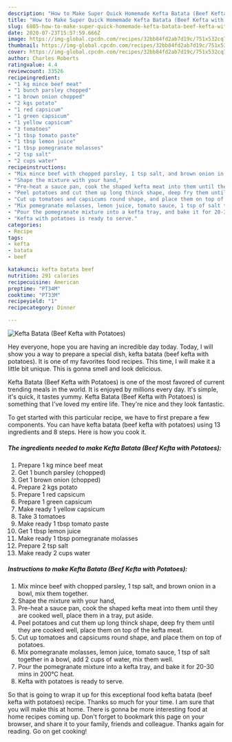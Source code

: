 ```yaml
---
description: "How to Make Super Quick Homemade Kefta Batata (Beef Kefta with Potatoes)"
title: "How to Make Super Quick Homemade Kefta Batata (Beef Kefta with Potatoes)"
slug: 6805-how-to-make-super-quick-homemade-kefta-batata-beef-kefta-with-potatoes
date: 2020-07-23T15:57:59.666Z
image: https://img-global.cpcdn.com/recipes/32bb84fd2ab7d19c/751x532cq70/kefta-batata-beef-kefta-with-potatoes-recipe-main-photo.jpg
thumbnail: https://img-global.cpcdn.com/recipes/32bb84fd2ab7d19c/751x532cq70/kefta-batata-beef-kefta-with-potatoes-recipe-main-photo.jpg
cover: https://img-global.cpcdn.com/recipes/32bb84fd2ab7d19c/751x532cq70/kefta-batata-beef-kefta-with-potatoes-recipe-main-photo.jpg
author: Charles Roberts
ratingvalue: 4.4
reviewcount: 33526
recipeingredient:
- "1 kg mince beef meat"
- "1 bunch parsley chopped"
- "1 brown onion chopped"
- "2 kgs potato"
- "1 red capsicum"
- "1 green capsicum"
- "1 yellow capsicum"
- "3 tomatoes"
- "1 tbsp tomato paste"
- "1 tbsp lemon juice"
- "1 tbsp pomegranate molasses"
- "2 tsp salt"
- "2 cups water"
recipeinstructions:
- "Mix mince beef with chopped parsley, 1 tsp salt, and brown onion in a bowl, mix them together."
- "Shape the mixture with your hand,"
- "Pre-heat a sauce pan, cook the shaped kefta meat into them until they are cooked well, place them in a tray, put aside."
- "Peel potatoes and cut them up long thinck shape, deep fry them until they are cooked well, place them on top of the kefta meat."
- "Cut up tomatoes and capsicums round shape, and place them on top of potatoes."
- "Mix pomegranate molasses, lemon juice, tomato sauce, 1 tsp of salt together in a bowl, add 2 cups of water, mix them well."
- "Pour the pomegranate mixture into a kefta tray, and bake it for 20-30 mins in 200°C heat."
- "Kefta with potatoes is ready to serve."
categories:
- Recipe
tags:
- kefta
- batata
- beef

katakunci: kefta batata beef 
nutrition: 291 calories
recipecuisine: American
preptime: "PT34M"
cooktime: "PT33M"
recipeyield: "1"
recipecategory: Dinner

---
```



![Kefta Batata (Beef Kefta with Potatoes)](https://img-global.cpcdn.com/recipes/32bb84fd2ab7d19c/751x532cq70/kefta-batata-beef-kefta-with-potatoes-recipe-main-photo.jpg)

Hey everyone, hope you are having an incredible day today. Today, I will show you a way to prepare a special dish, kefta batata (beef kefta with potatoes). It is one of my favorites food recipes. This time, I will make it a little bit unique. This is gonna smell and look delicious.

Kefta Batata (Beef Kefta with Potatoes) is one of the most favored of current trending meals in the world. It is enjoyed by millions every day. It's simple, it's quick, it tastes yummy. Kefta Batata (Beef Kefta with Potatoes) is something that I've loved my entire life. They're nice and they look fantastic.




To get started with this particular recipe, we have to first prepare a few components. You can have kefta batata (beef kefta with potatoes) using 13 ingredients and 8 steps. Here is how you cook it.

<!--inarticleads1-->

##### The ingredients needed to make Kefta Batata (Beef Kefta with Potatoes):

1. Prepare 1 kg mince beef meat
1. Get 1 bunch parsley (chopped)
1. Get 1 brown onion (chopped)
1. Prepare 2 kgs potato
1. Prepare 1 red capsicum
1. Prepare 1 green capsicum
1. Make ready 1 yellow capsicum
1. Take 3 tomatoes
1. Make ready 1 tbsp tomato paste
1. Get 1 tbsp lemon juice
1. Make ready 1 tbsp pomegranate molasses
1. Prepare 2 tsp salt
1. Make ready 2 cups water




<!--inarticleads2-->

##### Instructions to make Kefta Batata (Beef Kefta with Potatoes):

1. Mix mince beef with chopped parsley, 1 tsp salt, and brown onion in a bowl, mix them together.
1. Shape the mixture with your hand,
1. Pre-heat a sauce pan, cook the shaped kefta meat into them until they are cooked well, place them in a tray, put aside.
1. Peel potatoes and cut them up long thinck shape, deep fry them until they are cooked well, place them on top of the kefta meat.
1. Cut up tomatoes and capsicums round shape, and place them on top of potatoes.
1. Mix pomegranate molasses, lemon juice, tomato sauce, 1 tsp of salt together in a bowl, add 2 cups of water, mix them well.
1. Pour the pomegranate mixture into a kefta tray, and bake it for 20-30 mins in 200°C heat.
1. Kefta with potatoes is ready to serve.




So that is going to wrap it up for this exceptional food kefta batata (beef kefta with potatoes) recipe. Thanks so much for your time. I am sure that you will make this at home. There is gonna be more interesting food at home recipes coming up. Don't forget to bookmark this page on your browser, and share it to your family, friends and colleague. Thanks again for reading. Go on get cooking!
